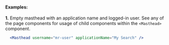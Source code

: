 #### Examples:

__1.__ Empty masthead with an application name and logged-in user. See any of the page components for usage of child components within the `<Masthead>` component.

```jsx
  <Masthead username="mr-user" applicationName="My Search" />
```
